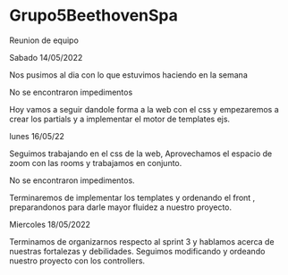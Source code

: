  # Grupo5BeethovenSpa

Reunion de equipo 

Sabado 14/05/2022

Nos pusimos al dia con lo que estuvimos haciendo en la semana  

No se encontraron impedimentos 

Hoy vamos a seguir dandole forma a la web con el css  y empezaremos a crear los partials y a implementar el motor de templates ejs.


lunes 16/05/22

Seguimos trabajando en el css de la web, Aprovechamos el espacio de zoom con las rooms y trabajamos en conjunto.

No se encontraron impedimentos.

Terminaremos de implementar los templates y ordenando el front , preparandonos para darle mayor fluidez a nuestro proyecto.


Miercoles 18/05/2022

Terminamos de organizarnos respecto al sprint 3 y hablamos acerca de nuestras fortalezas y debilidades.
Seguimos modificando y ordeando nuestro proyecto con los controllers.

